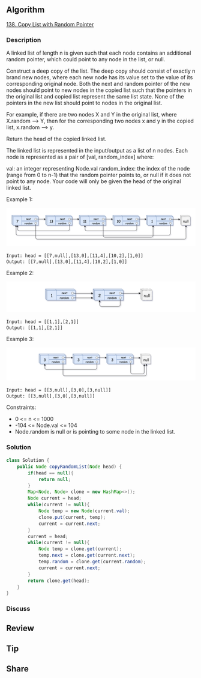 ## Algorithm

[138. Copy List with Random Pointer](https://leetcode.com/problems/copy-list-with-random-pointer)

### Description

A linked list of length n is given such that each node contains an additional random pointer, which could point to any node in the list, or null.

Construct a deep copy of the list. The deep copy should consist of exactly n brand new nodes, where each new node has its value set to the value of its corresponding original node. Both the next and random pointer of the new nodes should point to new nodes in the copied list such that the pointers in the original list and copied list represent the same list state. None of the pointers in the new list should point to nodes in the original list.

For example, if there are two nodes X and Y in the original list, where X.random --> Y, then for the corresponding two nodes x and y in the copied list, x.random --> y.

Return the head of the copied linked list.

The linked list is represented in the input/output as a list of n nodes. Each node is represented as a pair of [val, random_index] where:

val: an integer representing Node.val
random_index: the index of the node (range from 0 to n-1) that the random pointer points to, or null if it does not point to any node.
Your code will only be given the head of the original linked list.

Example 1:

![](assets/20241026-dc0458d2.png)

```
Input: head = [[7,null],[13,0],[11,4],[10,2],[1,0]]
Output: [[7,null],[13,0],[11,4],[10,2],[1,0]]
```

Example 2:

![](assets/20241026-bda4722a.png)

```
Input: head = [[1,1],[2,1]]
Output: [[1,1],[2,1]]
```

Example 3:

![](assets/20241026-9a55a296.png)

```
Input: head = [[3,null],[3,0],[3,null]]
Output: [[3,null],[3,0],[3,null]]
```

Constraints:

- 0 <= n <= 1000
- -104 <= Node.val <= 104
- Node.random is null or is pointing to some node in the linked list.

### Solution

```java
class Solution {
    public Node copyRandomList(Node head) {
        if(head == null){
            return null;
        }
        Map<Node, Node> clone = new HashMap<>();
        Node current = head;
        while(current != null){
            Node temp = new Node(current.val);
            clone.put(current, temp);
            current = current.next;
        }
        current = head;
        while(current != null){
            Node temp = clone.get(current);
            temp.next = clone.get(current.next);
            temp.random = clone.get(current.random);
            current = current.next;
        }
        return clone.get(head);
    }
}
```

### Discuss

## Review


## Tip


## Share
